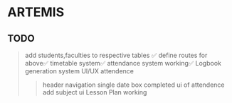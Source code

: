 # ARTEMIS
## TODO
> add students,faculties to respective tables ✅
> define routes for above✅
> timetable system✅
> attendance system working✅
> Logbook generation system
>UI/UX attendence
> > header navigation 
> > single date box
> > completed ui of attendence
> > add subject ui
> > Lesson Plan working